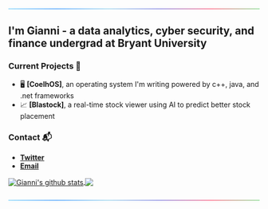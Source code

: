 ![line](https://github.com/DPM97/DPM97/blob/master/line.gif)
## I'm Gianni - a data analytics, cyber security, and finance undergrad at Bryant University

### Current Projects 🎨
- 🖥️ **[CoelhOS]**, an operating system I'm writing powered by c++, java, and .net frameworks
- 📈 **[Blastock]**, a real-time stock viewer using AI to predict better stock placement
### Contact 📬
- **[Twitter](https://twitter.com/gvxnnv)**
- **[Email](mailto:redact@tutanota.com)**

<a href="https://github.com/anuraghazra/github-readme-stats">
  <img align="center" src="https://github-readme-stats.vercel.app/api?username=dieslowly&theme=cobalt&count_private=true&show_icons=true" alt="Gianni's github stats" />
</a>
<a href="https://github.com/anuraghazra/github-readme-stats">
  <img align="center" src="https://github-readme-stats.vercel.app/api/top-langs/?username=dieslowly&theme=cobalt&layout=compact" />
</a>

![line](https://github.com/DPM97/DPM97/blob/master/line.gif) 
